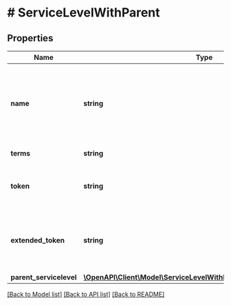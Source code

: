 # # ServiceLevelWithParent

## Properties

Name | Type | Description | Notes
------------ | ------------- | ------------- | -------------
**name** | **string** | Name of the Rate&#39;s servicelevel, e.g. &#x60;International Priority&#x60; or &#x60;Standard Post&#x60;.  A servicelevel commonly defines the transit time of a Shipment (e.g., Express vs. Standard), along with other properties.  These names vary depending on the provider. | [optional]
**terms** | **string** | Further clarification of the service. | [optional]
**token** | **string** | Token of the Rate&#39;s servicelevel, e.g. &#x60;usps_priority&#x60; or &#x60;fedex_ground&#x60;.  See &lt;a href&#x3D;\&quot;#tag/Service-Levels\&quot;&gt;servicelevels&lt;/a&gt;. | [optional]
**extended_token** | **string** | Unique, extended version of the Service Level \&quot;token\&quot;.  Guaranteed to be unique across all Service Levels, and may help offer insight into the specific Service Level it describes. | [optional]
**parent_servicelevel** | [**\OpenAPI\Client\Model\ServiceLevelWithParentAllOfParentServicelevel**](ServiceLevelWithParentAllOfParentServicelevel.md) |  | [optional]

[[Back to Model list]](../../README.md#models) [[Back to API list]](../../README.md#endpoints) [[Back to README]](../../README.md)
